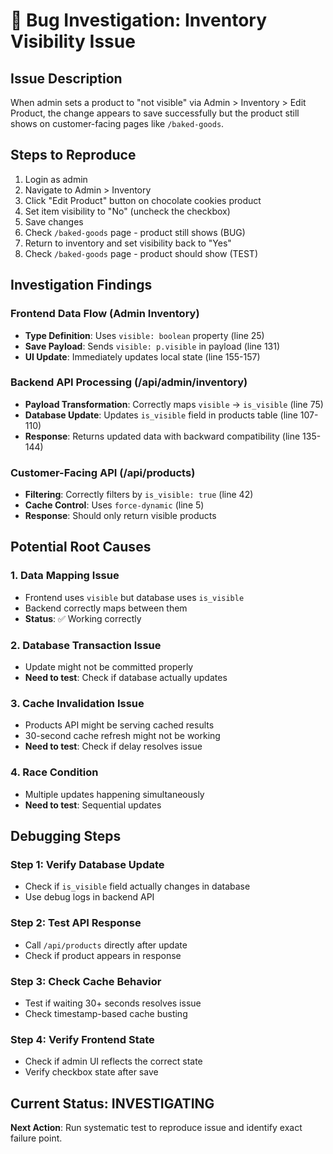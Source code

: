 # 🐛 Bug Investigation: Inventory Visibility Issue

## **Issue Description**

When admin sets a product to "not visible" via Admin > Inventory > Edit Product, the change appears to save successfully but the product still shows on customer-facing pages like `/baked-goods`.

## **Steps to Reproduce**

1. Login as admin
2. Navigate to Admin > Inventory
3. Click "Edit Product" button on chocolate cookies product
4. Set item visibility to "No" (uncheck the checkbox)
5. Save changes
6. Check `/baked-goods` page - product still shows (BUG)
7. Return to inventory and set visibility back to "Yes"
8. Check `/baked-goods` page - product should show (TEST)

## **Investigation Findings**

### **Frontend Data Flow (Admin Inventory)**

- **Type Definition**: Uses `visible: boolean` property (line 25)
- **Save Payload**: Sends `visible: p.visible` in payload (line 131)
- **UI Update**: Immediately updates local state (line 155-157)

### **Backend API Processing (/api/admin/inventory)**

- **Payload Transformation**: Correctly maps `visible` → `is_visible` (line 75)
- **Database Update**: Updates `is_visible` field in products table (line 107-110)
- **Response**: Returns updated data with backward compatibility (line 135-144)

### **Customer-Facing API (/api/products)**

- **Filtering**: Correctly filters by `is_visible: true` (line 42)
- **Cache Control**: Uses `force-dynamic` (line 5)
- **Response**: Should only return visible products

## **Potential Root Causes**

### **1. Data Mapping Issue**

- Frontend uses `visible` but database uses `is_visible`
- Backend correctly maps between them
- **Status**: ✅ Working correctly

### **2. Database Transaction Issue**

- Update might not be committed properly
- **Need to test**: Check if database actually updates

### **3. Cache Invalidation Issue**

- Products API might be serving cached results
- 30-second cache refresh might not be working
- **Need to test**: Check if delay resolves issue

### **4. Race Condition**

- Multiple updates happening simultaneously
- **Need to test**: Sequential updates

## **Debugging Steps**

### **Step 1: Verify Database Update**

- Check if `is_visible` field actually changes in database
- Use debug logs in backend API

### **Step 2: Test API Response**

- Call `/api/products` directly after update
- Check if product appears in response

### **Step 3: Check Cache Behavior**

- Test if waiting 30+ seconds resolves issue
- Check timestamp-based cache busting

### **Step 4: Verify Frontend State**

- Check if admin UI reflects the correct state
- Verify checkbox state after save

## **Current Status: INVESTIGATING**

**Next Action**: Run systematic test to reproduce issue and identify exact failure point.

